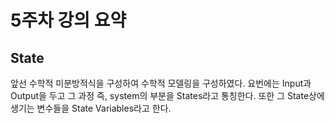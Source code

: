 # 5주차 강의 요약  

## State
 앞선 수학적 미분방적식을 구성하여 수학적 모델링을 구성하였다. 요번에는 Input과 Output을 두고 그 과정 즉, system의 부분을 States라고 통칭한다. 또한 그 State상에 생기는 변수들을 State Variables라고 한다. 